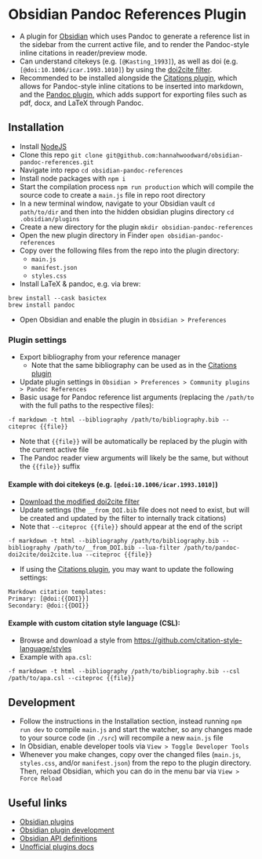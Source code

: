 # Obsidian Pandoc References Plugin

- A plugin for [Obsidian](https://obsidian.md) which uses Pandoc to generate a reference list in the sidebar from the current active file, and to render the Pandoc-style inline citations in reader/preview mode.
- Can understand citekeys (e.g. `[@Kasting_1993]`), as well as doi (e.g. `[@doi:10.1006/icar.1993.1010]`) by using the [doi2cite filter](https://github.com/hannahwoodward/pandoc-doi2cite/blob/main/doi2cite.lua).
- Recommended to be installed alongside the [Citations plugin](https://github.com/hans/obsidian-citation-plugin), which allows for Pandoc-style inline citations to be inserted into markdown, and the [Pandoc plugin](https://github.com/OliverBalfour/obsidian-pandoc), which adds support for exporting files such as pdf, docx, and LaTeX through Pandoc.

## Installation

- Install [NodeJS](https://nodejs.org/en)
- Clone this repo `git clone git@github.com:hannahwoodward/obsidian-pandoc-references.git`
- Navigate into repo `cd obsidian-pandoc-references`
- Install node packages with `npm i`
- Start the compilation process `npm run production` which will compile the source code to create a `main.js` file in repo root directory
- In a new terminal window, navigate to your Obsidian vault `cd path/to/dir` and then into the hidden obsidian plugins directory `cd .obsidian/plugins`
- Create a new directory for the plugin `mkdir obsidian-pandoc-references`
- Open the new plugin directory in Finder `open obsidian-pandoc-references`
- Copy over the following files from the repo into the plugin directory:
  - `main.js`
  - `manifest.json`
  - `styles.css`
- Install LaTeX & pandoc, e.g. via brew:

```
brew install --cask basictex
brew install pandoc
```

- Open Obsidian and enable the plugin in `Obsidian > Preferences`


### Plugin settings

- Export bibliography from your reference manager
  - Note that the same bibliography can be used as in the [Citations plugin](https://github.com/hans/obsidian-citation-plugin)
- Update plugin settings in `Obsidian > Preferences > Community plugins > Pandoc References` 
- Basic usage for Pandoc reference list arguments (replacing the `/path/to` with the full paths to the respective files):

```
-f markdown -t html --bibliography /path/to/bibliography.bib --citeproc {{file}}
```

- Note that `{{file}}` will be automatically be replaced by the plugin with the current active file
- The Pandoc reader view arguments will likely be the same, but without the `{{file}}` suffix

#### Example with doi citekeys (e.g. `[@doi:10.1006/icar.1993.1010]`)

- [Download the modified doi2cite filter](https://github.com/hannahwoodward/pandoc-doi2cite/blob/main/doi2cite.lua)
- Update settings (the `__from_DOI.bib` file does not need to exist, but will be created and updated by the filter to internally track citations)
- Note that `--citeproc {{file}}` should appear at the end of the script

```
-f markdown -t html --bibliography /path/to/bibliography.bib --bibliography /path/to/__from_DOI.bib --lua-filter /path/to/pandoc-doi2cite/doi2cite.lua --citeproc {{file}}
```

- If using the [Citations plugin](https://github.com/hans/obsidian-citation-plugin), you may want to update the following settings:

```
Markdown citation templates:
Primary: [@doi:{{DOI}}]
Secondary: @doi:{{DOI}}
```

#### Example with custom citation style language (CSL):

- Browse and download a style from https://github.com/citation-style-language/styles
- Example with `apa.csl`:

```
-f markdown -t html --bibliography /path/to/bibliography.bib --csl /path/to/apa.csl --citeproc {{file}}
```


## Development

- Follow the instructions in the Installation section, instead running `npm run dev` to compile `main.js` and start the watcher, so any changes made to your source code (in `./src`) will recompile a new `main.js` file
- In Obsidian, enable developer tools via `View > Toggle Developer Tools`
- Whenever you make changes, copy over the changed files (`main.js`, `styles.css`, and/or `manifest.json`) from the repo to the plugin directory. Then, reload Obsidian, which you can do in the menu bar via `View > Force Reload`


## Useful links

- [Obsidian plugins](https://obsidian.md/plugins)
- [Obsidian plugin development](https://docs.obsidian.md/Plugins)
- [Obsidian API definitions](https://github.com/obsidianmd/obsidian-api/)
- [Unofficial plugins docs](https://marcus.se.net/obsidian-plugin-docs/)
